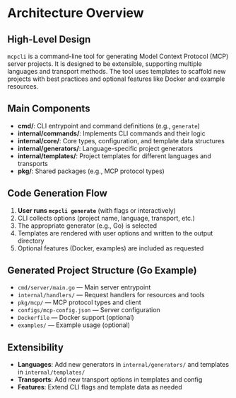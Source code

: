 # Architecture Overview

## High-Level Design

`mcpcli` is a command-line tool for generating Model Context Protocol (MCP) server projects. It is designed to be extensible, supporting multiple languages and transport methods. The tool uses templates to scaffold new projects with best practices and optional features like Docker and example resources.

## Main Components

- **cmd/**: CLI entrypoint and command definitions (e.g., `generate`)
- **internal/commands/**: Implements CLI commands and their logic
- **internal/core/**: Core types, configuration, and template data structures
- **internal/generators/**: Language-specific project generators
- **internal/templates/**: Project templates for different languages and transports
- **pkg/**: Shared packages (e.g., MCP protocol types)

## Code Generation Flow

1. **User runs `mcpcli generate`** (with flags or interactively)
2. CLI collects options (project name, language, transport, etc.)
3. The appropriate generator (e.g., Go) is selected
4. Templates are rendered with user options and written to the output directory
5. Optional features (Docker, examples) are included as requested

## Generated Project Structure (Go Example)

- `cmd/server/main.go` — Main server entrypoint
- `internal/handlers/` — Request handlers for resources and tools
- `pkg/mcp/` — MCP protocol types and client
- `configs/mcp-config.json` — Server configuration
- `Dockerfile` — Docker support (optional)
- `examples/` — Example usage (optional)

## Extensibility

- **Languages**: Add new generators in `internal/generators/` and templates in `internal/templates/`
- **Transports**: Add new transport options in templates and config
- **Features**: Extend CLI flags and template data as needed 